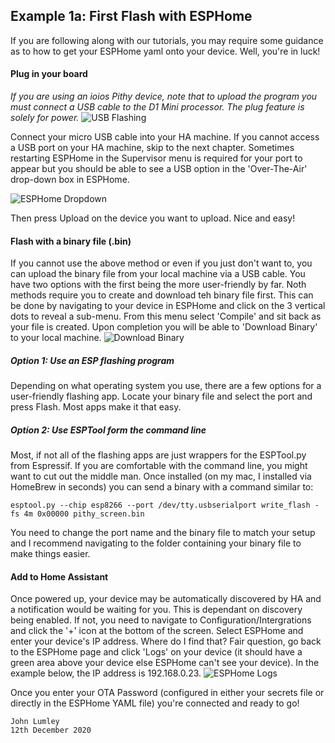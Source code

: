 ## Example 1a: First Flash with ESPHome
If you are following along with our tutorials, you may require some guidance as to how to get your ESPHome yaml onto your device. Well, you're in luck!

#### Plug in your board
*If you are using an ioios Pithy device, note that to upload the program you must connect a USB cable to the D1 Mini processor. The plug feature is solely for power.*
![USB Flashing](https://raw.githubusercontent.com/ioios-io/demos/main/assets/FlashUSBMicro.png)

Connect your micro USB cable into your HA machine. If you cannot access a USB port on your HA machine, skip to the next chapter. Sometimes restarting ESPHome in the Supervisor menu is required for your port to appear but you should be able to see a USB option in the 'Over-The-Air' drop-down box in ESPHome.

![ESPHome Dropdown](https://raw.githubusercontent.com/ioios-io/demos/main/assets/ESPHomeDropdown.png)

Then press Upload on the device you want to upload. Nice and easy!

#### Flash with a binary file (.bin)
If you cannot use the above method or even if you just don't want to, you can upload the binary file from your local machine via a USB cable. You have two options with the first being the more user-friendly by far.
Noth methods require you to create and download teh binary file first. This can be done by navigating to your device in ESPHome and click on the 3 vertical dots to reveal a sub-menu. From this menu select 'Compile' and sit back as your file is created. Upon completion you will be able to 'Download Binary' to your local machine.
![Download Binary](https://raw.githubusercontent.com/ioios-io/demos/main/assets/DownloadBinary.png)

##### Option 1: Use an ESP flashing program
Depending on what operating system you use, there are a few options for a user-friendly flashing app. Locate your binary file and select the port and press Flash. Most apps make it that easy.

##### Option 2: Use ESPTool form the command line
Most, if not all of the flashing apps are just wrappers for the ESPTool.py from Espressif. If you are comfortable with the command line, you might want to cut out the middle man. Once installed (on my mac, I installed via HomeBrew in seconds) you can send a binary with a command similar to:
```
esptool.py --chip esp8266 --port /dev/tty.usbserialport write_flash -fs 4m 0x00000 pithy_screen.bin

```

You need to change the port name and the binary file to match your setup and I recommend navigating to the folder containing your binary file to make things easier.

#### Add to Home Assistant
Once powered up, your device may be automatically discovered by HA and a notification would be waiting for you. This is dependant on discovery being enabled. If not, you need to navigate to Configuration/Intergrations and click the '+' icon at the bottom of the screen. Select ESPHome and enter your device's IP address. Where do I find that? Fair question, go back to the ESPHome page and click 'Logs' on your device (it should have a green area above your device else ESPHome can't see your device). In the example below, the IP address is 192.168.0.23.
![ESPHome Logs](https://raw.githubusercontent.com/ioios-io/demos/main/assets/ESPHomeLogs.png)

Once you enter your OTA Password (configured in either your secrets file or directly in the ESPHome YAML file) you're connected and ready to go!

```
John Lumley
12th December 2020
```